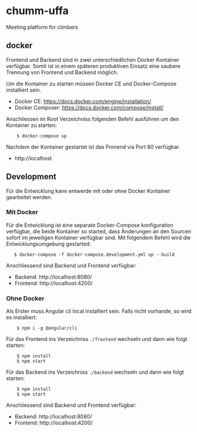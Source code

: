 # chumm-uffa
Meeting platform for climbers


## docker

Frontend und Backend sind in zwei unterschiedlichen Docker Kontainer verfügbar. Somit ist in einem 
späteren produktiven Einsatz eine saubere Trennung von Frontend und Backend möglich.

Um die Kontainer zu starten müssen Docker CE und Docker-Compose installiert sein.

* Docker CE: https://docs.docker.com/engine/installation/
* Docker Composer: https://docs.docker.com/compose/install/

Anschliessen im Root Verzeichniss folgenden Befehl ausführen um den Kontainer zu starten:
```
    $ docker-compose up
```

Nachdem der Kontainer gestartet ist das Fronend via Port 80 verfügbar.

* http://localhost

## Development
Für die Entwicklung kann entwerde mit oder ohne Docker Kontainer gearbeitet werden.

### Mit Docker
Für die Entwicklung ist eine separate Docker-Compose konfiguration verfügbar, die beide Kontainer so started,
dass Änderungen an den Sourcen sofort im jeweiligen Kontainer verfügbar sind. Mit folgendem Befehl wird 
die Entwicklungsumgebung gestarted:

```
   $ docker-compose -f docker-compose.development.yml up --build
```

Anschliessend sind Backend und Frontend verfügbar:

* Backend: http://localhost:8080/
* Frontend: http://localhost:4200/

### Ohne Docker 

Als Erster muss Angular cli local installiert sein. Falls nicht vorhande, so wird es installiert:

```
    $ npm i -g @angular/cli
```
Für das Frontend ins Verzeichniss ```./frontend``` wechseln und dann wie folgt starten: 

```
    $ npm install
    $ npm start
```

Für das Backend ins Verzeichniss ```./backend``` wechseln und dann wie folgt starten: 

```
    $ npm install
    $ npm start
```

Anschliessend sind Backend und Frontend verfügbar:

* Backend: http://localhost:8080/
* Frontend: http://localhost:4200/



